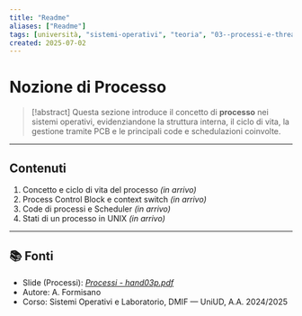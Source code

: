 ```yaml
---
title: "Readme"
aliases: ["Readme"]
tags: [università, "sistemi-operativi", "teoria", "03--processi-e-thread", "nozione", "README"]
created: 2025-07-02
---
```

# Nozione di Processo

>[!abstract]
>Questa sezione introduce il concetto di **processo** nei sistemi operativi, evidenziandone la struttura interna, il ciclo di vita, la gestione tramite PCB e le principali code e schedulazioni coinvolte.

---

## Contenuti

1. Concetto e ciclo di vita del processo *(in arrivo)*
2. Process Control Block e context switch *(in arrivo)*
3. Code di processi e Scheduler *(in arrivo)*
4. Stati di un processo in UNIX *(in arrivo)*


---

## 📚 Fonti

- Slide (Processi): _[Processi - hand03p.pdf](https://elearning.uniud.it/moodle/pluginfile.php/849180/mod_page/content/103/hand03p.pdf)_
- Autore: A. Formisano  
- Corso: Sistemi Operativi e Laboratorio, DMIF — UniUD, A.A. 2024/2025
